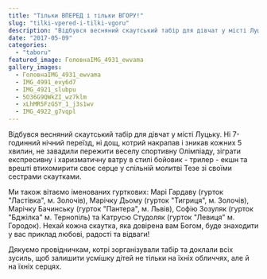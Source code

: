 ```yaml
---
title: "Тільки ВПЕРЕД і тільки ВГОРУ!"
slug: "tilki-vpered-i-tilki-vgoru"
description: "Відбувся весняний скаутський табір для дівчат у місті Луцьку."
date: "2017-05-09"
categories:
  - "taboru"
featured_image: ГоловнаIMG_4931_ewvama
gallery_images:
  - ГоловнаIMG_4931_ewvama
  - IMG_4991_evy6d7
  - IMG_4921_slubpu
  - 5O36G9QWkZI_wz7klm
  - xLhMR5FzGSY_1_j3s1wv
  - IMG_4922_g7vqpl
---
```


Відбувся весняний скаутський табір для дівчат у місті Луцьку. Ні 7-годинний нічний переїзд, ні дощ, котрий накрапав і зникав кожних 5 хвилин, не завадили пережити веселу спортивну Олімпіаду, зіграти експресивну і харизматичну ватру в стилі бойовик - трилер - екшн та врешті втихомирити своє серце у спільній молитві Тезе зі своїми сестрами скаутками.

Ми також вітаємо іменованих гурткових: Марі Гардаву (гурток "Ластівка", м. Золочів), Марічку Дьому (гурток "Тигриця", м. Золочів), Марічку Бачинську (гурток "Пантера", м. Львів), Софію Зозуляк (гурток "Бджілка" м. Тернопіль) та Катрусю Студоляк (гурток "Левиця" м. Городок). Нехай кожна скаутка, яка довірена вам Богом, буде знаходити у вас приклад любові, радості та відваги!

Дякуємо провідничкам, котрі зорганізували табір та доклали всіх зусиль, щоб залишити усмішку дітей не тільки на їхніх обличчях, але й на їхніх серцях.
